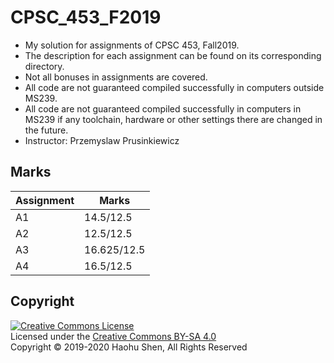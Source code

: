 # CPSC\_453\_F2019

* My solution for assignments of CPSC 453, Fall2019.</br>
* The description for each assignment can be found on its corresponding directory.</br>
* Not all bonuses in assignments are covered.</br>
* All code are not guaranteed compiled successfully in computers outside MS239.</br>
* All code are not guaranteed compiled successfully in computers in MS239 if any toolchain, hardware or other settings there are changed in the future.</br>
* Instructor: Przemyslaw Prusinkiewicz

## Marks

Assignment | Marks |
-----------|-------|
A1 | 14.5/12.5   |
A2 | 12.5/12.5   |
A3 | 16.625/12.5 |
A4 | 16.5/12.5   |

## Copyright

<a rel="license" href="https://creativecommons.org/licenses/by-sa/4.0/"><img alt="Creative Commons License" style="border-width:0" src="https://i.creativecommons.org/l/by-sa/4.0/88x31.png" /></a><br />
Licensed under the [Creative Commons BY-SA 4.0](https://creativecommons.org/licenses/by-sa/4.0/)</br>
Copyright &copy; 2019-2020 Haohu Shen, All Rights Reserved

